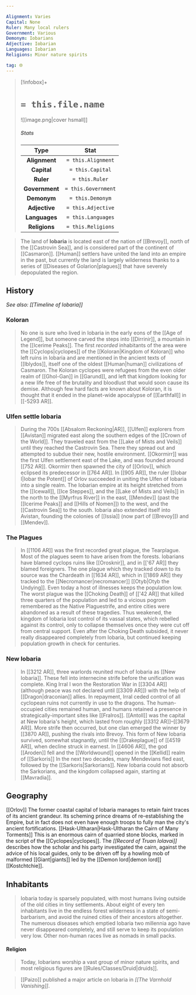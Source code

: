 ```yaml
---

Alignment: Varies
Capital: None
Ruler: Many local rulers
Government: Various
Demonym: Iobarians
Adjective: Iobarian
Languages: Iobarian
Religions: Minor nature spirits

tag: 🌐
---
```


> [!infobox]+
> #  `= this.file.name`
> ![[image.png|cover hsmall]]
> ##### Stats
> Type | Stat |
> :---:|:---:|
> **Alignment** | `= this.Alignment` |
> **Capital** | `= this.Capital` |
> **Ruler** | `= this.Ruler` |
> **Government** | `= this.Government` |
> **Demonym** | `= this.Demonym` |
> **Adjective** | `= this.Adjective` |
> **Languages** | `= this.Languages` |
> **Religions** | `= this.Religions` |



> The land of **Iobaria** is located east of the nation of [[Brevoy]], north of the [[Castrovin Sea]], and is considered part of the continent of [[Casmaron]]. [[Human]] settlers have united the land into an empire in the past, but currently the land is largely wilderness thanks to a series of [[Diseases of Golarion|plagues]] that have severely depopulated the region.



## History

*See also: [[Timeline of Iobaria]]*

### Koloran

> No one is sure who lived in Iobaria in the early eons of the [[Age of Legend]], but someone carved the steps into [[Dirrinir]], a mountain in the [[Icerime Peaks]]. The first *recorded* inhabitants of the area were the [[Cyclops|cyclopes]] of the [[Koloran|Kingdom of Koloran]] who left ruins in Iobaria and are mentioned in the ancient texts of [[Iblydos]], itself one of the oldest [[Human|human]] civilizations of Casmaron. The Koloran cyclopes were refugees from the even older realm of [[Ghol-Gan]] in [[Garund]], and left that kingdom looking for a new life free of the brutality and bloodlust that would soon cause its demise. Although few hard facts are known about Koloran, it is thought that it ended in the planet-wide apocalypse of [[Earthfall]] in [[-5293 AR]].


### Ulfen settle Iobaria

> During the 700s [[Absalom Reckoning|AR]], [[Ulfen]] explorers from [[Avistan]] migrated east along the southern edges of the [[Crown of the World]]. They traveled east from the [[Lake of Mists and Veils]] until they reached the Castrovin Sea. There they spread out and attempted to subdue their new, hostile environment. [[Okormirr]] was the first Ulfen settlement east of the Lake, and was founded around [[752 AR]]. Okormirr then spawned the city of [[Orlov]], which eclipsed its predecessor in [[764 AR]]. In [[905 AR]], the ruler [[Iobar I|Iobar the Potent]] of Orlov succeeded in uniting the Ulfen of Iobaria into a single realm.
> The Iobarian empire at its height stretched from the [[Icewall]], [[Ice Steppes]], and the [[Lake of Mists and Veils]] in the north to the [[Myrfrus River]] in the east, [[Mendev]] (past the [[Icerime Peaks]] and [[Hills of Nomen]]) to the west, and the [[Castrovin Sea]] to the south. Iobaria also extended itself into Avistan, founding the colonies of [[Issia]] (now part of [[Brevoy]]) and [[Mendev]].


### The Plagues

> In [[1106 AR]] was the first recorded great plague, the Tearplague. Most of the plagues seem to have arisen from the forests. Iobarians have blamed cyclops ruins like [[Orosknir]], and in [['67 AR]] they blamed foreigners. The one plague which they tracked down to its source was the Chardeath in [[1634 AR]], which in [[1869 AR]] they tracked to the [[Necromancer|necromancer]] [[Otyb|Otyb the Undying]]. Even today a host of illnesses keeps the population low.
> The worst plague was the [[Choking Death]] of [['42 AR]] that killed three quarters of the population and led to a vicious pogrom remembered as the Native Plaguestrife, and entire cities were abandoned as a result of these tragedies. Thus weakened, the kingdom of Iobaria lost control of its vassal states, which rebelled against its control, only to collapse themselves once they were cut off from central support. Even after the Choking Death subsided, it never really disappeared completely from Iobaria, but continued keeping population growth in check for centuries.


### New Iobaria

> In [[3212 AR]], three warlords reunited much of Iobaria as [[New Iobaria]]. These fell into internecine strife before the unification was complete. King Irral I won the Restoration War in [[3304 AR]] (although peace was not declared until [[3309 AR]]) with the help of [[Dragon|draconian]] allies. In repayment, Irral ceded control of all cyclopean ruins not currently in use to the dragons. The human-occupied cities remained human, and humans retained a presence in strategically-important sites like [[Fralros]]. [[Antoll]] was the capital at New Iobaria's height, which lasted from roughly [[3312 AR]]–[[3679 AR]].
> More strife then occurred, but one clan emerged the winner by [[3870 AR]], pushing the rivals into Brevoy. This form of New Iobaria survived, somewhat stagnantly, until the [[Drakeplague]] of [[4519 AR]], when decline struck in earnest.
> In [[4606 AR]], the god [[Aroden]] fell and the [[Worldwound]] opened in the [[Kellid]] realm of [[Sarkoris]] In the next two decades, many Mendevians fled east, followed by the [[Sarkoris|Sarkorians]]. New Iobaria could not absorb the Sarkorians, and the kingdom collapsed again, starting at [[Mavradia]].


## Geography

[[Orlov]]
The former coastal capital of Iobaria manages to retain faint traces of its ancient grandeur. Its scheming prince dreams of re-establishing the Empire, but in fact does not even have enough troops to fully man the city's ancient fortifications.
[[Hask-Ultharan|Hask-Ultharan the Cairn of Many Torments]]
This is an enormous cairn of quarried stone blocks, marked in the script of the [[Cyclopes|cyclopes]]. The *[[Record of Truan Iolavai]]* describes how the scholar and his party investigated the cairn, against the advice of his local guides, only to be driven off by a howling mob of malformed [[Giant|giants]] led by the [[Demon lord|demon lord]] [[Kostchtchie]].

## Inhabitants

> Iobaria today is sparsely populated, with most humans living outside of the old cities in tiny settlements. About eight of every ten inhabitants live in the endless forest wilderness in a state of semi-barbarism, and avoid the ruined cities of their ancestors altogether. The numerous diseases which emptied Iobaria two millennia ago have never disappeared completely, and still serve to keep its population very low. Other non-human races live as nomads in small packs.


#### Religion

> Today, Iobarians worship a vast group of minor nature spirits, and most religious figures are [[Rules/Classes/Druid|druids]].


> [[Paizo]] published a major article on Iobaria in *[[The Varnhold Vanishing]]*.







